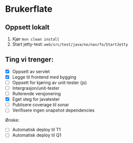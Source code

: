 # Brukerflate

## Oppsett lokalt

1. Kjør `mvn clean install`
2. Start jetty-test: `web/src/test/java/no/nav/fo/StartJetty`

## Ting vi trenger:

- [x] Oppsett av servlet
- [x] Legge til frontend med bygging
- [ ] Oppsett for kjøring av unit-tester (js)
- [ ] Intergrasjon/unit-tester
- [ ] Rullerende versjonering
- [x] Eget steg for javatester
- [ ] Publisere coverage til sonar
- [ ] Verifisere ingen snapshot dependencies

Ønske:
- [ ] Automatisk deploy til T1
- [ ] Automatisk deploy til Q1

